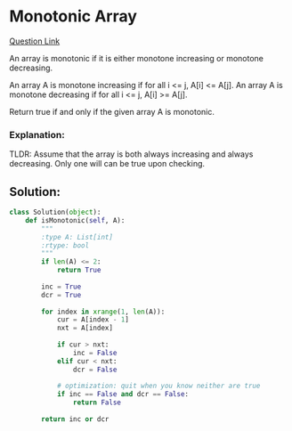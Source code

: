 # Monotonic Array  

[Question Link](https://leetcode.com/problems/monotonic-array/)  

An array is monotonic if it is either monotone increasing or monotone decreasing.  

An array A is monotone increasing if for all i <= j, A[i] <= A[j].  An array A is monotone decreasing if for all i <= j, A[i] >= A[j].  

Return true if and only if the given array A is monotonic.  

### Explanation:
TLDR: Assume that the array is both always increasing and always decreasing. Only one will can be true upon checking. 

## Solution:
```Python
class Solution(object):
    def isMonotonic(self, A):
        """
        :type A: List[int]
        :rtype: bool
        """
        if len(A) <= 2:
            return True
        
        inc = True
        dcr = True
        
        for index in xrange(1, len(A)):
            cur = A[index - 1]
            nxt = A[index]
            
            if cur > nxt:
                inc = False
            elif cur < nxt:
                dcr = False
            
            # optimization: quit when you know neither are true
            if inc == False and dcr == False:
                return False
        
        return inc or dcr
```
